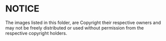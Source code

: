 NOTICE
======

The images listed in this folder, are Copyright their respective owners and may not be freely distributed or used without permission from the respective copyright holders.
